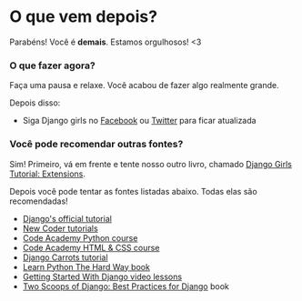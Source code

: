 # O que vem depois?

Parabéns! Você é **demais**. Estamos orgulhosos! <3

### O que fazer agora?

Faça uma pausa e relaxe. Você acabou de fazer algo realmente grande.

Depois disso:

*   Siga Django girls no [Facebook][1] ou [Twitter][2] para ficar atualizada

 [1]: http://facebook.com/djangogirls
 [2]: https://twitter.com/djangogirls

### Você pode recomendar outras fontes?

Sim! Primeiro, vá em frente e tente nosso outro livro, chamado [Django Girls Tutorial: Extensions][3].

 [3]: https://tutorial-extensions.djangogirls.org

Depois você pode tentar as fontes listadas abaixo. Todas elas são recomendadas! 
- [Django's official tutorial][4]
- [New Coder tutorials][5]
- [Code Academy Python course][6]
- [Code Academy HTML & CSS course][7]
- [Django Carrots tutorial][8]
- [Learn Python The Hard Way book][9]
- [Getting Started With Django video lessons][10]
- [Two Scoops of Django: Best Practices for Django][11] book

 [4]: https://docs.djangoproject.com/en/1.8/intro/tutorial01/
 [5]: http://newcoder.io/tutorials/
 [6]: https://www.codecademy.com/en/tracks/python
 [7]: https://www.codecademy.com/tracks/web
 [8]: https://github.com/ggcarrots/django-carrots/
 [9]: http://learnpythonthehardway.org/book/
 [10]: http://www.gettingstartedwithdjango.com/
 [11]: https://twoscoopspress.org/products/two-scoops-of-django-1-6
